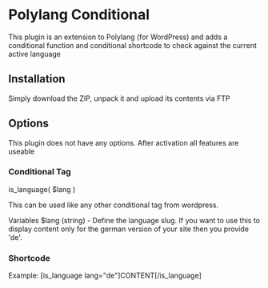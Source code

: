 # Polylang Conditional
This plugin is an extension to Polylang (for WordPress) and adds a conditional function and conditional shortcode to check against the current active language

## Installation ##
Simply download the ZIP, unpack it and upload its contents via FTP

## Options ##
This plugin does not have any options. After activation all features are useable

### Conditional Tag ###
is_language( $lang )

This can be used like any other conditional tag from wordpress.

Variables
$lang (string) - Define the language slug. If you want to use this to display content only for the german version of your site then you provide 'de'.

### Shortcode ###

Example:
[is_language lang="de"]CONTENT[/is_language]

